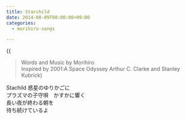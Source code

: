 ```yaml
---
title: Starchild
date: 2014-08-09T00:00:00+09:00
categories:
  - morihiro-songs

---
```

{{<audio starchild>}}

> Words and Music by Morihiro  
> Inspired by 2001:A Space Odyssey Arthur C. Clarke and Stanley Kubrick)

Stachild 惑星のゆりかごに  
プラズマの子守唄　かすかに響く  
長い夜が終わる朝を  
待ち続けているよ  